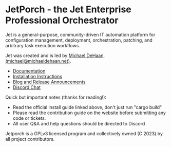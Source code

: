 # JetPorch - the Jet Enterprise Professional Orchestrator

Jet is a general-purpose, community-driven IT automation platform for configuration management, 
deployment, orchestration, patching, and arbitrary task execution workflows. 

Jet was created and is led by [Michael DeHaan](https://home.laserllama.net). [(michael@michaeldehaan.net)](mailto:michael@michaeldehaan.net).

* [Documentation](https://www.jetporch.com/)
* [Installation Instructions](https://www.jetporch.com/basics/installing-from-source)
* [Blog and Release Announcements](https://jetporch.substack.com/)
* [Discord Chat](https://www.jetporch.com/community/discord-chat)

Quick but important notes (thanks for reading!):

* Read the official install guide linked above, don't just run "cargo build"
* Please read the contribution guide on the website before submitting any code or tickets.
* All user Q&A and help questions should be directed to Discord

Jetporch is a GPLv3 licensed program and collectively owned (C 2023) by all project contributors.
